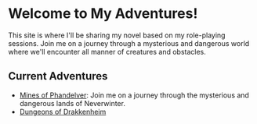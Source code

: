 # Welcome to My Adventures!

This site is where I'll be sharing my novel based on my role-playing sessions. Join me on a journey through a mysterious and dangerous world where we'll encounter all manner of creatures and obstacles.

## Current Adventures

- [Mines of Phandelver](phandelver/00/): Join me on a journey through the mysterious and dangerous lands of Neverwinter.
- [Dungeons of Drakkenheim](drakkenheim/00/)